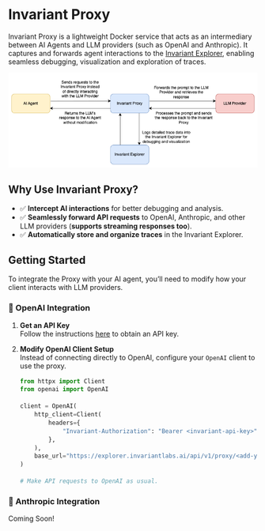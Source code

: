 # **Invariant Proxy**

Invariant Proxy is a lightweight Docker service that acts as an intermediary between AI Agents and LLM providers (such as OpenAI and Anthropic). It captures and forwards agent interactions to the [Invariant Explorer](https://explorer.invariantlabs.ai/), enabling seamless debugging, visualization and exploration of traces.

![Invariant Proxy Diagram](resources/images/invariant-proxy.png)

## **Why Use Invariant Proxy?**
- ✅ **Intercept AI interactions** for better debugging and analysis.
- ✅ **Seamlessly forward API requests** to OpenAI, Anthropic, and other LLM providers (**supports streaming responses too**).
- ✅ **Automatically store and organize traces** in the Invariant Explorer.

## **Getting Started**
To integrate the Proxy with your AI agent, you’ll need to modify how your client interacts with LLM providers.

### **🔹 OpenAI Integration**
1. **Get an API Key**  
   Follow the instructions [here](https://explorer.invariantlabs.ai/docs/explorer/Explorer_API/1_client_setup/) to obtain an API key.

2. **Modify OpenAI Client Setup**  
   Instead of connecting directly to OpenAI, configure your `OpenAI` client to use the proxy.

   ```python
   from httpx import Client
   from openai import OpenAI

   client = OpenAI(
       http_client=Client(
           headers={
               "Invariant-Authorization": "Bearer <invariant-api-key>"
           },
       ),
       base_url="https://explorer.invariantlabs.ai/api/v1/proxy/<add-your-dataset-name-here>/openai",
   )

   # Make API requests to OpenAI as usual.

### **🔹 Anthropic Integration**
Coming Soon!
